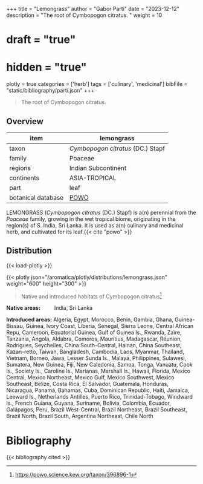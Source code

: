 +++
title = "Lemongrass"
author = "Gabor Parti"
date = "2023-12-12"
description = "The root of Cymbopogon citratus. "
weight = 10
# draft = "true"
# hidden = "true"
plotly = true
categories = ['herb']
tags = ['culinary', 'medicinal']
bibFile = "static/bibliography/parti.json"
+++

>The root of Cymbopogon citratus.  [<i class="fab fa-wikipedia-w"></i>](https://en.wikipedia.org/wiki/Cymbopogon)

<center>



</center>

## Overview

|       item       |                     lemongrass                    |
|------------------|---------------------------------------------------|
|       taxon      |         *Cymbopogon citratus* (DC.) Stapf         |
|      family      |                      Poaceae                      |
|      regions     |                Indian Subcontinent                |
|    continents    |                   ASIA-TROPICAL                   |
|       part       |                        leaf                       |
|botanical database|[POWO](https://powo.science.kew.org/taxon/396896-1)|

LEMONGRASS (*Cymbopogon citratus* (DC.) Stapf) is a(n) perennial from the *Poaceae* family, growing in the wet tropical biome, originating in the region(s) of S. India, Sri Lanka. It is used as a(n) culinary and medicinal herb, and cultivated for its leaf.{{< cite "powo" >}}



## Distribution

{{< load-plotly >}}

{{< plotly json="/aromatica/plotly/distributions/lemongrass.json" weight="600" height="300" >}}

>Native and introduced habitats of Cymbopogon citratus[^powo]

[^powo]: https://powo.science.kew.org/taxon/396896-1

<p style="text-align:left;">

**Native areas:** &ensp; &ensp; &ensp; India, Sri Lanka

**Introduced areas:** Algeria, Egypt, Morocco, Benin, Gambia, Ghana, Guinea-Bissau, Guinea, Ivory Coast, Liberia, Senegal, Sierra Leone, Central African Repu, Cameroon, Equatorial Guinea, Gulf of Guinea Is., Rwanda, Zaïre, Tanzania, Angola, Aldabra, Comoros, Mauritius, Madagascar, Réunion, Rodrigues, Seychelles, China South-Central, Hainan, China Southeast, Kazan-retto, Taiwan, Bangladesh, Cambodia, Laos, Myanmar, Thailand, Vietnam, Borneo, Jawa, Lesser Sunda Is., Malaya, Philippines, Sulawesi, Sumatera, New Guinea, Fiji, New Caledonia, Samoa, Tonga, Vanuatu, Cook Is., Society Is., Caroline Is., Marianas, Marshall Is., Hawaii, Florida, Mexico Central, Mexico Northeast, Mexico Gulf, Mexico Southwest, Mexico Southeast, Belize, Costa Rica, El Salvador, Guatemala, Honduras, Nicaragua, Panamá, Bahamas, Cuba, Dominican Republic, Haiti, Jamaica, Leeward Is., Netherlands Antilles, Puerto Rico, Trinidad-Tobago, Windward Is., French Guiana, Guyana, Suriname, Bolivia, Colombia, Ecuador, Galápagos, Peru, Brazil West-Central, Brazil Northeast, Brazil Southeast, Brazil North, Brazil South, Argentina Northeast, Chile North

</p>



# Bibliography

{{< bibliography cited >}}

